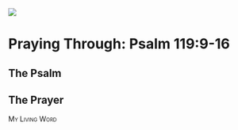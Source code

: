 <img class="intro-right" src="/images/art-paris-psalter.jpg">

<style>
  li {list-style-type: none;}
  p + ul {
    margin-top: -18px;
}
</style>

# Praying Through: Psalm 119:9-16

## The Psalm

## The Prayer

<div style="font-variant: small-caps;">
My Living Word
</div>
